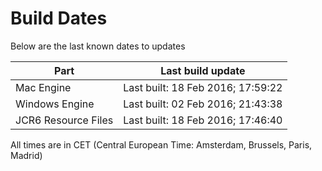 # Build Dates

Below are the last known dates to updates

Part | Last build update
-----|-----
Mac Engine | Last built: 18 Feb 2016; 17:59:22
Windows Engine | Last built: 02 Feb 2016; 21:43:38
JCR6 Resource Files | Last built: 18 Feb 2016; 17:46:40
All times are in CET (Central European Time: Amsterdam, Brussels, Paris, Madrid)



